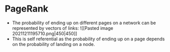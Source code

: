 # PageRank
- The probability of ending up on different pages on a network can be represented by vectors of links:
![[Pasted image 20211211195710.png|450|450]]
- This is self referential as the probability of ending up on a page depends on the probability of landing on a node.